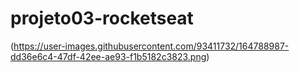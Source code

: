# projeto03-rocketseat
(https://user-images.githubusercontent.com/93411732/164788987-dd36e6c4-47df-42ee-ae93-f1b5182c3823.png)
